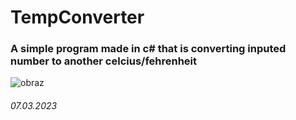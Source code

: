 # TempConverter
### A simple program made in c# that is converting inputed number to another celcius/fehrenheit
![obraz](https://user-images.githubusercontent.com/119127477/223566447-e884bc60-7daa-472a-b2e5-18566bc07e6c.png)
###### 07.03.2023
